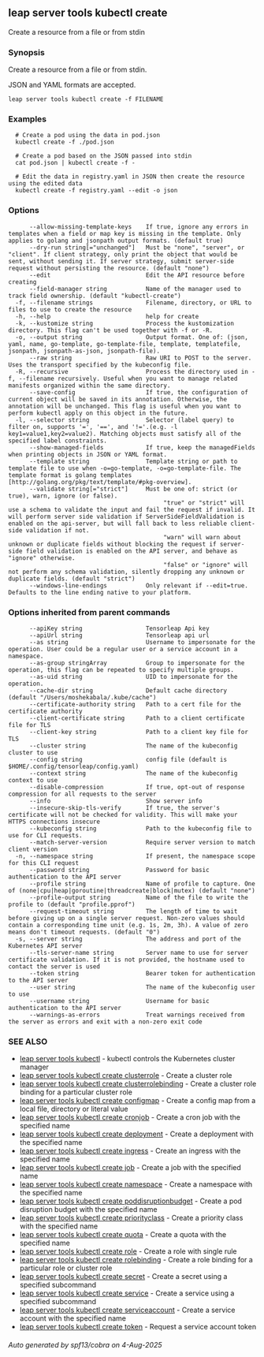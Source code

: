 ## leap server tools kubectl create

Create a resource from a file or from stdin

### Synopsis

Create a resource from a file or from stdin.

 JSON and YAML formats are accepted.

```
leap server tools kubectl create -f FILENAME
```

### Examples

```
  # Create a pod using the data in pod.json
  kubectl create -f ./pod.json
  
  # Create a pod based on the JSON passed into stdin
  cat pod.json | kubectl create -f -
  
  # Edit the data in registry.yaml in JSON then create the resource using the edited data
  kubectl create -f registry.yaml --edit -o json
```

### Options

```
      --allow-missing-template-keys    If true, ignore any errors in templates when a field or map key is missing in the template. Only applies to golang and jsonpath output formats. (default true)
      --dry-run string[="unchanged"]   Must be "none", "server", or "client". If client strategy, only print the object that would be sent, without sending it. If server strategy, submit server-side request without persisting the resource. (default "none")
      --edit                           Edit the API resource before creating
      --field-manager string           Name of the manager used to track field ownership. (default "kubectl-create")
  -f, --filename strings               Filename, directory, or URL to files to use to create the resource
  -h, --help                           help for create
  -k, --kustomize string               Process the kustomization directory. This flag can't be used together with -f or -R.
  -o, --output string                  Output format. One of: (json, yaml, name, go-template, go-template-file, template, templatefile, jsonpath, jsonpath-as-json, jsonpath-file).
      --raw string                     Raw URI to POST to the server.  Uses the transport specified by the kubeconfig file.
  -R, --recursive                      Process the directory used in -f, --filename recursively. Useful when you want to manage related manifests organized within the same directory.
      --save-config                    If true, the configuration of current object will be saved in its annotation. Otherwise, the annotation will be unchanged. This flag is useful when you want to perform kubectl apply on this object in the future.
  -l, --selector string                Selector (label query) to filter on, supports '=', '==', and '!='.(e.g. -l key1=value1,key2=value2). Matching objects must satisfy all of the specified label constraints.
      --show-managed-fields            If true, keep the managedFields when printing objects in JSON or YAML format.
      --template string                Template string or path to template file to use when -o=go-template, -o=go-template-file. The template format is golang templates [http://golang.org/pkg/text/template/#pkg-overview].
      --validate string[="strict"]     Must be one of: strict (or true), warn, ignore (or false).
                                       		"true" or "strict" will use a schema to validate the input and fail the request if invalid. It will perform server side validation if ServerSideFieldValidation is enabled on the api-server, but will fall back to less reliable client-side validation if not.
                                       		"warn" will warn about unknown or duplicate fields without blocking the request if server-side field validation is enabled on the API server, and behave as "ignore" otherwise.
                                       		"false" or "ignore" will not perform any schema validation, silently dropping any unknown or duplicate fields. (default "strict")
      --windows-line-endings           Only relevant if --edit=true. Defaults to the line ending native to your platform.
```

### Options inherited from parent commands

```
      --apiKey string                  Tensorleap Api key
      --apiUrl string                  Tensorleap api url
      --as string                      Username to impersonate for the operation. User could be a regular user or a service account in a namespace.
      --as-group stringArray           Group to impersonate for the operation, this flag can be repeated to specify multiple groups.
      --as-uid string                  UID to impersonate for the operation.
      --cache-dir string               Default cache directory (default "/Users/moshekabala/.kube/cache")
      --certificate-authority string   Path to a cert file for the certificate authority
      --client-certificate string      Path to a client certificate file for TLS
      --client-key string              Path to a client key file for TLS
      --cluster string                 The name of the kubeconfig cluster to use
      --config string                  config file (default is $HOME/.config/tensorleap/config.yaml)
      --context string                 The name of the kubeconfig context to use
      --disable-compression            If true, opt-out of response compression for all requests to the server
      --info                           Show server info
      --insecure-skip-tls-verify       If true, the server's certificate will not be checked for validity. This will make your HTTPS connections insecure
      --kubeconfig string              Path to the kubeconfig file to use for CLI requests.
      --match-server-version           Require server version to match client version
  -n, --namespace string               If present, the namespace scope for this CLI request
      --password string                Password for basic authentication to the API server
      --profile string                 Name of profile to capture. One of (none|cpu|heap|goroutine|threadcreate|block|mutex) (default "none")
      --profile-output string          Name of the file to write the profile to (default "profile.pprof")
      --request-timeout string         The length of time to wait before giving up on a single server request. Non-zero values should contain a corresponding time unit (e.g. 1s, 2m, 3h). A value of zero means don't timeout requests. (default "0")
  -s, --server string                  The address and port of the Kubernetes API server
      --tls-server-name string         Server name to use for server certificate validation. If it is not provided, the hostname used to contact the server is used
      --token string                   Bearer token for authentication to the API server
      --user string                    The name of the kubeconfig user to use
      --username string                Username for basic authentication to the API server
      --warnings-as-errors             Treat warnings received from the server as errors and exit with a non-zero exit code
```

### SEE ALSO

* [leap server tools kubectl](leap_server_tools_kubectl.md)	 - kubectl controls the Kubernetes cluster manager
* [leap server tools kubectl create clusterrole](leap_server_tools_kubectl_create_clusterrole.md)	 - Create a cluster role
* [leap server tools kubectl create clusterrolebinding](leap_server_tools_kubectl_create_clusterrolebinding.md)	 - Create a cluster role binding for a particular cluster role
* [leap server tools kubectl create configmap](leap_server_tools_kubectl_create_configmap.md)	 - Create a config map from a local file, directory or literal value
* [leap server tools kubectl create cronjob](leap_server_tools_kubectl_create_cronjob.md)	 - Create a cron job with the specified name
* [leap server tools kubectl create deployment](leap_server_tools_kubectl_create_deployment.md)	 - Create a deployment with the specified name
* [leap server tools kubectl create ingress](leap_server_tools_kubectl_create_ingress.md)	 - Create an ingress with the specified name
* [leap server tools kubectl create job](leap_server_tools_kubectl_create_job.md)	 - Create a job with the specified name
* [leap server tools kubectl create namespace](leap_server_tools_kubectl_create_namespace.md)	 - Create a namespace with the specified name
* [leap server tools kubectl create poddisruptionbudget](leap_server_tools_kubectl_create_poddisruptionbudget.md)	 - Create a pod disruption budget with the specified name
* [leap server tools kubectl create priorityclass](leap_server_tools_kubectl_create_priorityclass.md)	 - Create a priority class with the specified name
* [leap server tools kubectl create quota](leap_server_tools_kubectl_create_quota.md)	 - Create a quota with the specified name
* [leap server tools kubectl create role](leap_server_tools_kubectl_create_role.md)	 - Create a role with single rule
* [leap server tools kubectl create rolebinding](leap_server_tools_kubectl_create_rolebinding.md)	 - Create a role binding for a particular role or cluster role
* [leap server tools kubectl create secret](leap_server_tools_kubectl_create_secret.md)	 - Create a secret using a specified subcommand
* [leap server tools kubectl create service](leap_server_tools_kubectl_create_service.md)	 - Create a service using a specified subcommand
* [leap server tools kubectl create serviceaccount](leap_server_tools_kubectl_create_serviceaccount.md)	 - Create a service account with the specified name
* [leap server tools kubectl create token](leap_server_tools_kubectl_create_token.md)	 - Request a service account token

###### Auto generated by spf13/cobra on 4-Aug-2025
